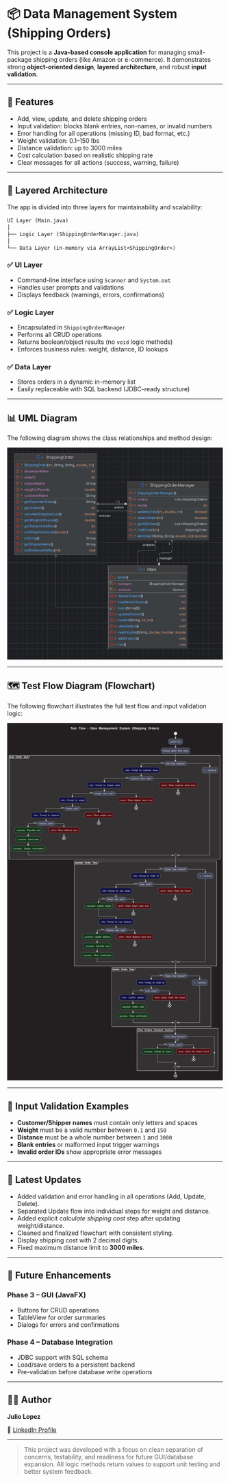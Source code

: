 # 📦 Data Management System (Shipping Orders)

This project is a **Java-based console application** for managing small-package shipping orders (like Amazon or e-commerce). It demonstrates strong **object-oriented design**, **layered architecture**, and robust **input validation**.

---

## 🚀 Features

- Add, view, update, and delete shipping orders
- Input validation: blocks blank entries, non-names, or invalid numbers
- Error handling for all operations (missing ID, bad format, etc.)
- Weight validation: 0.1–150 lbs
- Distance validation: up to 3000 miles
- Cost calculation based on realistic shipping rate
- Clear messages for all actions (success, warning, failure)

---

## 📐 Layered Architecture

The app is divided into three layers for maintainability and scalability:

```
UI Layer (Main.java)
│
├── Logic Layer (ShippingOrderManager.java)
│
└── Data Layer (in-memory via ArrayList<ShippingOrder>)
```


### ✅ UI Layer
- Command-line interface using `Scanner` and `System.out`
- Handles user prompts and validations
- Displays feedback (warnings, errors, confirmations)

### ✅ Logic Layer
- Encapsulated in `ShippingOrderManager`
- Performs all CRUD operations
- Returns boolean/object results (no `void` logic methods)
- Enforces business rules: weight, distance, ID lookups

### ✅ Data Layer
- Stores orders in a dynamic in-memory list
- Easily replaceable with SQL backend (JDBC-ready structure)

---

## 📊 UML Diagram

The following diagram shows the class relationships and method design:

![UML Diagram](UML/UML_Latest.jpeg)

---

## 🗺️ Test Flow Diagram (Flowchart)

The following flowchart illustrates the full test flow and input validation logic:

![Flowchart](UML/FlowChartFinal.svg)

---

## 🧠 Input Validation Examples

- **Customer/Shipper names** must contain only letters and spaces
- **Weight** must be a valid number between `0.1` and `150`
- **Distance** must be a whole number between `1` and `3000`
- **Blank entries** or malformed input trigger warnings
- **Invalid order IDs** show appropriate error messages

---

## 📝 Latest Updates

- Added validation and error handling in all operations (Add, Update, Delete).
- Separated Update flow into individual steps for weight and distance.
- Added explicit *calculate shipping cost* step after updating weight/distance.
- Cleaned and finalized flowchart with consistent styling.
- Display shipping cost with 2 decimal digits.
- Fixed maximum distance limit to **3000 miles**.

---

## 🔮 Future Enhancements

### Phase 3 – GUI (JavaFX)
- Buttons for CRUD operations
- TableView for order summaries
- Dialogs for errors and confirmations

### Phase 4 – Database Integration
- JDBC support with SQL schema
- Load/save orders to a persistent backend
- Pre-validation before database write operations

---

## 👨‍💻 Author

**Julio Lopez**

📎 [LinkedIn Profile](https://www.linkedin.com/in/julio-lopez-380937282/)

---

> This project was developed with a focus on clean separation of concerns, testability, and readiness for future GUI/database expansion. All logic methods return values to support unit testing and better system feedback.
